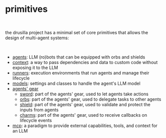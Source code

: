 # primitives

<br>

the drusilla project has a minimal set of core primitives that allows the design of multi-agent systems:

<br>

- [agents](agents.md): LLM (ro)bots that can be equipped with orbs and shields
- [context](context.md): a way to pass dependencies and data to custom code without exposing it to the LLM
- [runners](runners.md): execution environments that run agents and manage their lifecycle
- [models](models.md): settings and classes to handle the agent's LLM model
- [agents' gear](gear/)
    - [sword](gear/sword.md): part of the agents' gear, used to let agents take actions
    - [orbs](gear/orbs.md): part of the agents' gear, used to delegate tasks to other agents
    - [shield](gear/shield.md): part of the agents' gear, used to validate and protect the inputs from agents
    - [charms](gear/charms.md): part of the agents' gear, used to receive callbacks on lifecycle events
- [mcp](mcp.md): a paradigm to provide external capabilities, tools, and context for an LLM

